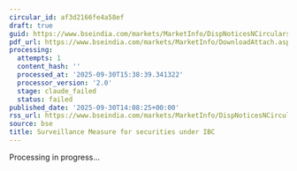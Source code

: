 ```yaml
---
circular_id: af3d2166fe4a58ef
draft: true
guid: https://www.bseindia.com/markets/MarketInfo/DispNoticesNCirculars.aspx?Noticeid={C37A95EA-32CD-43BB-9940-E4F160060093}&noticeno=20250930-77&dt=09/30/2025&icount=77&totcount=104&flag=0
pdf_url: https://www.bseindia.com/markets/MarketInfo/DownloadAttach.aspx?id=20250930-77&attachedId=8d52b776-ebcd-4b02-a063-d426b1a8938c
processing:
  attempts: 1
  content_hash: ''
  processed_at: '2025-09-30T15:38:39.341322'
  processor_version: '2.0'
  stage: claude_failed
  status: failed
published_date: '2025-09-30T14:08:25+00:00'
rss_url: https://www.bseindia.com/markets/MarketInfo/DispNoticesNCirculars.aspx?Noticeid={C37A95EA-32CD-43BB-9940-E4F160060093}&noticeno=20250930-77&dt=09/30/2025&icount=77&totcount=104&flag=0
source: bse
title: Surveillance Measure for securities under IBC
---
```


Processing in progress...